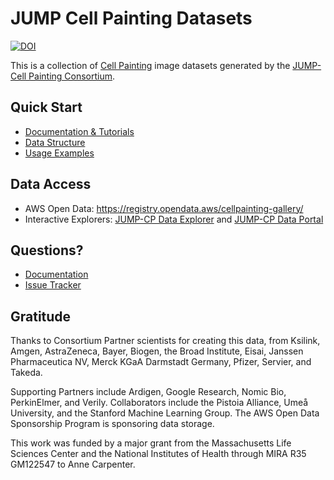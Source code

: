 # JUMP Cell Painting Datasets

[![DOI](https://zenodo.org/badge/552371375.svg)](https://zenodo.org/badge/latestdoi/552371375)

This is a collection of [Cell Painting](https://jump-cellpainting.broadinstitute.org/cell-painting) image datasets generated by the [JUMP-Cell Painting Consortium](https://jump-cellpainting.broadinstitute.org/).

## Quick Start
- [Documentation & Tutorials](https://broad.io/jump)
- [Data Structure](https://broad.io/jump/reference/data-components)
- [Usage Examples](https://broad.io/jump/howto/data-loading)

## Data Access
- AWS Open Data: https://registry.opendata.aws/cellpainting-gallery/
- Interactive Explorers: [JUMP-CP Data Explorer](https://phenaid.ardigen.com/jumpcpexplorer/) and [JUMP-CP Data Portal](https://www.springdiscovery.com/jump-cp)

## Questions?
- [Documentation](https://broad.io/jump)
- [Issue Tracker](https://github.com/jump-cellpainting/datasets/issues)

## Gratitude

Thanks to Consortium Partner scientists for creating this data, from Ksilink, Amgen, AstraZeneca, Bayer, Biogen, the Broad Institute, Eisai, Janssen Pharmaceutica NV, Merck KGaA Darmstadt Germany, Pfizer, Servier, and Takeda.

Supporting Partners include Ardigen, Google Research, Nomic Bio, PerkinElmer, and Verily. Collaborators include the Pistoia Alliance, Umeå University, and the Stanford Machine Learning Group. The AWS Open Data Sponsorship Program is sponsoring data storage.

This work was funded by a major grant from the Massachusetts Life Sciences Center and the National Institutes of Health through MIRA R35 GM122547 to Anne Carpenter.
